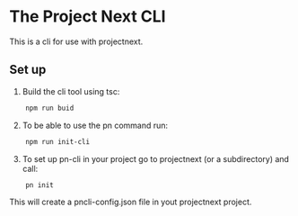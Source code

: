 # The Project Next CLI
This is a cli for use with projectnext. 

## Set up
1. Build the cli tool using tsc:
```bash
    npm run buid
```

2. To be able to use the pn command run:
```bash
    npm run init-cli
```

3. To set up pn-cli in your project go to projectnext (or a subdirectory) and call:
```bash
    pn init
```

This will create a pncli-config.json file in yout projectnext project.